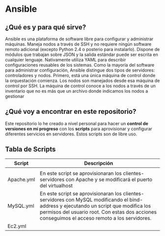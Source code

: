 # Ansible

## ¿Qué es y para qué sirve?

Ansible es una plataforma de software libre para configurar y administrar máquinas. Maneja nodos a través de SSH y no requiere ningún software remoto adicional (excepto Python 2.4 o posterio para instalarlo). Dispone de módulos que trabajan sobre JSON y la salida estándar puede ser escrita en cualquier lenguaje. Nativamente utiliza YAML para describir configuraciones reusables de los sistemas. 
Como la mayoría del software para administrar configuración, Ansible distingue dos tipos de servidores: controladores y nodos. Primero, está una única máquina de control donde la orquestación comienza. Los nodos son manejados desde esa máquina de control por SSH. La máquina de control conoce a los nodos a través de un inventario que no es más que un archivo donde indicamos los nodos a gestionar

## ¿Qué voy a encontrar en este repositorio?
Este repositorio lo he creado a nivel personal para hacer un **control de versiones en mi progreso** con los **scripts** para aprovisionar y configurar diferentes servicios en servidores. Estos scripts son de libre uso.

## Tabla de Scripts

| Script               | Descripción                                                                             |
| ------               | -----------                                                                             |
|               |             |
| Apache.yml      | En este script se aprovisionaran los clientes-servidores con Apache y se modificará el puerto del virtualhost   |
| MySQL.yml      | En este script se aprovisionaran los clientes-servidores con MySQL modificando el bind-address y ejecutando un script que modifica los permisos del usuario root. Con estas dos acciones conseguimos el acceso remoto a los servidores.   |
| Ec2.yml      |    |

